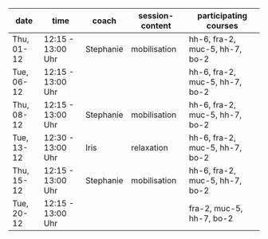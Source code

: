 | date       | time              | coach  | session-content | participating courses          |
| ---------- | ----------------- | ------ | --------------- | ------------------------------ |
| Thu, 01-12 | 12:15 - 13:00 Uhr | Stephanie | mobilisation    | hh-6, fra-2, muc-5, hh-7, bo-2 |
| Tue, 06-12 | 12:15 - 13:00 Uhr |        |                 | hh-6, fra-2, muc-5, hh-7, bo-2 |
| Thu, 08-12 | 12:15 - 13:00 Uhr | Stephanie | mobilisation    | hh-6, fra-2, muc-5, hh-7, bo-2 |
| Tue, 13-12 | 12:30 - 13:00 Uhr | Iris   | relaxation      | hh-6, fra-2, muc-5, hh-7, bo-2 |
| Thu, 15-12 | 12:15 - 13:00 Uhr | Stephanie | mobilisation    | hh-6, fra-2, muc-5, hh-7, bo-2 |
| Tue, 20-12 | 12:15 - 13:00 Uhr |        |                 | fra-2, muc-5, hh-7, bo-2       |
